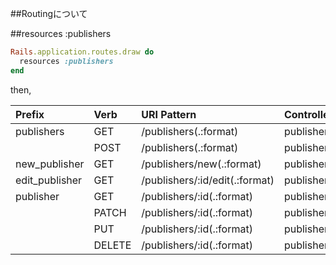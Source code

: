##Routingについて

##resources :publishers
  
```ruby
Rails.application.routes.draw do
  resources :publishers
end
```
  
then,  

|Prefix        |Verb  |URI Pattern                   |Controller#Action |
|:-------------|:-----|:-----------------------------|:-----------------|
|publishers    |GET   |/publishers(.:format)         |publishers#index  |
|              |POST  |/publishers(.:format)         |publishers#create |
|new_publisher |GET   |/publishers/new(.:format)     |publishers#new    |
|edit_publisher|GET   |/publishers/:id/edit(.:format)|publishers#edit   |
|publisher     |GET   |/publishers/:id(.:format)     |publishers#show   |
|              |PATCH |/publishers/:id(.:format)     |publishers#update |
|              |PUT   |/publishers/:id(.:format)     |publishers#update |
|              |DELETE|/publishers/:id(.:format)     |publishers#destroy|
